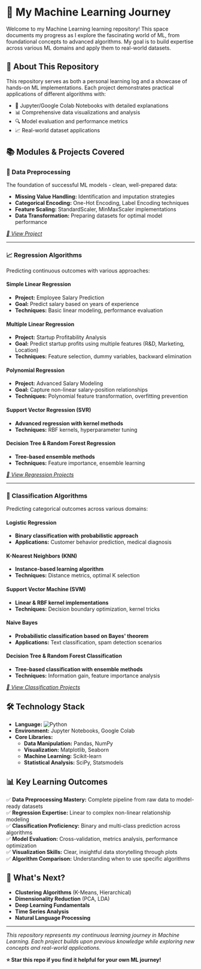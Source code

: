 # 🤖 My Machine Learning Journey

Welcome to my Machine Learning learning repository! This space documents my progress as I explore the fascinating world of ML, from foundational concepts to advanced algorithms. My goal is to build expertise across various ML domains and apply them to real-world datasets.

## 🎯 About This Repository

This repository serves as both a personal learning log and a showcase of hands-on ML implementations. Each project demonstrates practical applications of different algorithms with:
- 📓 Jupyter/Google Colab Notebooks with detailed explanations
- 📊 Comprehensive data visualizations and analysis
- 🔍 Model evaluation and performance metrics
- 📈 Real-world dataset applications

## 📚 Modules & Projects Covered

### 🔧 Data Preprocessing
The foundation of successful ML models - clean, well-prepared data:
- **Missing Value Handling:** Identification and imputation strategies
- **Categorical Encoding:** One-Hot Encoding, Label Encoding techniques
- **Feature Scaling:** StandardScaler, MinMaxScaler implementations
- **Data Transformation:** Preparing datasets for optimal model performance

*[📁 View Project](https://github.com/nishant-kumar22/machine_learning/blob/main/DataPreprocessing.ipynb)*

---

### 📈 Regression Algorithms
Predicting continuous outcomes with various approaches:

#### **Simple Linear Regression**
- **Project:** Employee Salary Prediction
- **Goal:** Predict salary based on years of experience
- **Techniques:** Basic linear modeling, performance evaluation

#### **Multiple Linear Regression**
- **Project:** Startup Profitability Analysis
- **Goal:** Predict startup profits using multiple features (R&D, Marketing, Location)
- **Techniques:** Feature selection, dummy variables, backward elimination

#### **Polynomial Regression**
- **Project:** Advanced Salary Modeling
- **Goal:** Capture non-linear salary-position relationships
- **Techniques:** Polynomial feature transformation, overfitting prevention

#### **Support Vector Regression (SVR)**
- **Advanced regression with kernel methods**
- **Techniques:** RBF kernels, hyperparameter tuning

#### **Decision Tree & Random Forest Regression**
- **Tree-based ensemble methods**
- **Techniques:** Feature importance, ensemble learning

*[📁 View Regression Projects](https://github.com/nishant-kumar22/machine_learning)*

---

### 🎯 Classification Algorithms
Predicting categorical outcomes across various domains:

#### **Logistic Regression**
- **Binary classification with probabilistic approach**
- **Applications:** Customer behavior prediction, medical diagnosis

#### **K-Nearest Neighbors (KNN)**
- **Instance-based learning algorithm**
- **Techniques:** Distance metrics, optimal K selection

#### **Support Vector Machine (SVM)**
- **Linear & RBF kernel implementations**
- **Techniques:** Decision boundary optimization, kernel tricks

#### **Naive Bayes**
- **Probabilistic classification based on Bayes' theorem**
- **Applications:** Text classification, spam detection scenarios

#### **Decision Tree & Random Forest Classification**
- **Tree-based classification with ensemble methods**
- **Techniques:** Information gain, feature importance analysis

*[📁 View Classification Projects](https://github.com/nishant-kumar22/machine_learning)*

## 🛠️ Technology Stack

- **Language:** ![Python](https://img.shields.io/badge/Python-3776AB?style=flat&logo=python&logoColor=white)
- **Environment:** Jupyter Notebooks, Google Colab
- **Core Libraries:**
  - **Data Manipulation:** Pandas, NumPy
  - **Visualization:** Matplotlib, Seaborn
  - **Machine Learning:** Scikit-learn
  - **Statistical Analysis:** SciPy, Statsmodels

## 📊 Key Learning Outcomes

✅ **Data Preprocessing Mastery:** Complete pipeline from raw data to model-ready datasets  
✅ **Regression Expertise:** Linear to complex non-linear relationship modeling  
✅ **Classification Proficiency:** Binary and multi-class prediction across algorithms  
✅ **Model Evaluation:** Cross-validation, metrics analysis, performance optimization  
✅ **Visualization Skills:** Clear, insightful data storytelling through plots  
✅ **Algorithm Comparison:** Understanding when to use specific algorithms  

## 🚀 What's Next?

- **Clustering Algorithms** (K-Means, Hierarchical)
- **Dimensionality Reduction** (PCA, LDA)
- **Deep Learning Fundamentals**
- **Time Series Analysis**
- **Natural Language Processing**

---

*This repository represents my continuous learning journey in Machine Learning. Each project builds upon previous knowledge while exploring new concepts and real-world applications.*

**⭐ Star this repo if you find it helpful for your own ML journey!**
